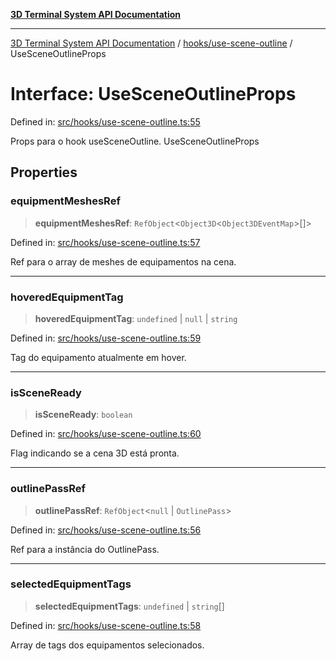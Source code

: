 [**3D Terminal System API Documentation**](../../../README.md)

***

[3D Terminal System API Documentation](../../../README.md) / [hooks/use-scene-outline](../README.md) / UseSceneOutlineProps

# Interface: UseSceneOutlineProps

Defined in: [src/hooks/use-scene-outline.ts:55](https://github.com/Dicommunitas/ThreeJS_Terminal_3D/blob/fa305a5866f8e322e02a0c9af5d13b645eb5703c/src/hooks/use-scene-outline.ts#L55)

Props para o hook useSceneOutline.
 UseSceneOutlineProps

## Properties

### equipmentMeshesRef

> **equipmentMeshesRef**: `RefObject`\<`Object3D`\<`Object3DEventMap`\>[]\>

Defined in: [src/hooks/use-scene-outline.ts:57](https://github.com/Dicommunitas/ThreeJS_Terminal_3D/blob/fa305a5866f8e322e02a0c9af5d13b645eb5703c/src/hooks/use-scene-outline.ts#L57)

Ref para o array de meshes de equipamentos na cena.

***

### hoveredEquipmentTag

> **hoveredEquipmentTag**: `undefined` \| `null` \| `string`

Defined in: [src/hooks/use-scene-outline.ts:59](https://github.com/Dicommunitas/ThreeJS_Terminal_3D/blob/fa305a5866f8e322e02a0c9af5d13b645eb5703c/src/hooks/use-scene-outline.ts#L59)

Tag do equipamento atualmente em hover.

***

### isSceneReady

> **isSceneReady**: `boolean`

Defined in: [src/hooks/use-scene-outline.ts:60](https://github.com/Dicommunitas/ThreeJS_Terminal_3D/blob/fa305a5866f8e322e02a0c9af5d13b645eb5703c/src/hooks/use-scene-outline.ts#L60)

Flag indicando se a cena 3D está pronta.

***

### outlinePassRef

> **outlinePassRef**: `RefObject`\<`null` \| `OutlinePass`\>

Defined in: [src/hooks/use-scene-outline.ts:56](https://github.com/Dicommunitas/ThreeJS_Terminal_3D/blob/fa305a5866f8e322e02a0c9af5d13b645eb5703c/src/hooks/use-scene-outline.ts#L56)

Ref para a instância do OutlinePass.

***

### selectedEquipmentTags

> **selectedEquipmentTags**: `undefined` \| `string`[]

Defined in: [src/hooks/use-scene-outline.ts:58](https://github.com/Dicommunitas/ThreeJS_Terminal_3D/blob/fa305a5866f8e322e02a0c9af5d13b645eb5703c/src/hooks/use-scene-outline.ts#L58)

Array de tags dos equipamentos selecionados.
